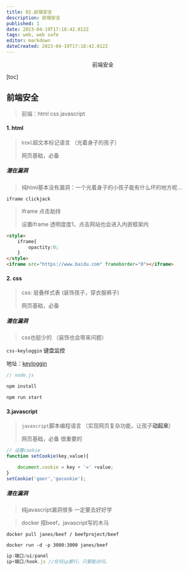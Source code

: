 ```yaml
---
title: 02.前端安全
description: 前端安全
published: 1
date: 2023-04-19T17:18:42.012Z
tags: web, web safe
editor: markdown
dateCreated: 2023-04-19T17:18:42.012Z
---
```


<center>前端安全</center>

[toc]

## 前端安全

> 前端：html  css   javascript



#### 1. html

> `html`超文本标记语言  （光着身子的孩子）
>
> 网页基础，必备



##### 潜在漏洞

> 纯html基本没有漏洞：一个光着身子的小孩子能有什么坏的地方呢...

`iframe clickjack`

> iframe 点击劫持
>
> 设置iframe 透明度度1，点击网站也会进入内嵌框架内

```html
<style>
    iframe{
        opactity:0;
    }
</style>
<iframe src="https://www.baidu.com" frameborder="0"></iframe>
```



#### 2. css

> css: 层叠样式表    (装饰孩子，穿衣服裤子)
>
> 网页基础，必备



##### 潜在漏洞

> css也挺少的  （装饰也会带来问题）

`css-keyloggin` 键盘监控

地址：[keyloggin](https://gitee.com/caketi/CSS-Keylogging.git)

```js
// node.js

npm install 

npm run start 
```



#### 3.javascript 

> `javascript`脚本编程语言     （实现网页复杂功能，让孩子**动起来**）
>
> 网页基础，必备    很重要的

```js
// 设置cookie
function setCookie(key,value){

    document.cookie = key + '=' +value;
}
setCookie('goer','gocookie');
```



##### 潜在漏洞

> 纯javascript漏洞很多    一定要去好好学

> docker 搭beef，javascript写的木马

```shell
docker pull janes/beef / beefproject/beef

docker run -d -p 3000:3000 janes/beef
```

```js
ip:端口/ui/panel 
ip+端口/hook.js //任何ip都行，只要能访问。
```

